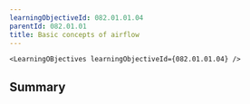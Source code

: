 ```yaml
---
learningObjectiveId: 082.01.01.04
parentId: 082.01.01
title: Basic concepts of airflow
---
```


```tsx eval
<LearningOBjectives learningObjectiveId={082.01.01.04} />
```

## Summary

